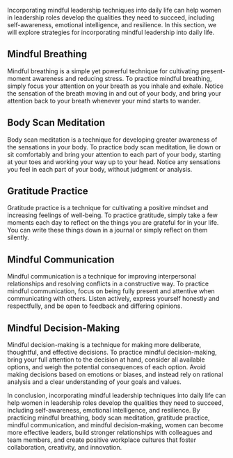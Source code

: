 
Incorporating mindful leadership techniques into daily life can help women in leadership roles develop the qualities they need to succeed, including self-awareness, emotional intelligence, and resilience. In this section, we will explore strategies for incorporating mindful leadership into daily life.

Mindful Breathing
-----------------

Mindful breathing is a simple yet powerful technique for cultivating present-moment awareness and reducing stress. To practice mindful breathing, simply focus your attention on your breath as you inhale and exhale. Notice the sensation of the breath moving in and out of your body, and bring your attention back to your breath whenever your mind starts to wander.

Body Scan Meditation
--------------------

Body scan meditation is a technique for developing greater awareness of the sensations in your body. To practice body scan meditation, lie down or sit comfortably and bring your attention to each part of your body, starting at your toes and working your way up to your head. Notice any sensations you feel in each part of your body, without judgment or analysis.

Gratitude Practice
------------------

Gratitude practice is a technique for cultivating a positive mindset and increasing feelings of well-being. To practice gratitude, simply take a few moments each day to reflect on the things you are grateful for in your life. You can write these things down in a journal or simply reflect on them silently.

Mindful Communication
---------------------

Mindful communication is a technique for improving interpersonal relationships and resolving conflicts in a constructive way. To practice mindful communication, focus on being fully present and attentive when communicating with others. Listen actively, express yourself honestly and respectfully, and be open to feedback and differing opinions.

Mindful Decision-Making
-----------------------

Mindful decision-making is a technique for making more deliberate, thoughtful, and effective decisions. To practice mindful decision-making, bring your full attention to the decision at hand, consider all available options, and weigh the potential consequences of each option. Avoid making decisions based on emotions or biases, and instead rely on rational analysis and a clear understanding of your goals and values.

In conclusion, incorporating mindful leadership techniques into daily life can help women in leadership roles develop the qualities they need to succeed, including self-awareness, emotional intelligence, and resilience. By practicing mindful breathing, body scan meditation, gratitude practice, mindful communication, and mindful decision-making, women can become more effective leaders, build stronger relationships with colleagues and team members, and create positive workplace cultures that foster collaboration, creativity, and innovation.
